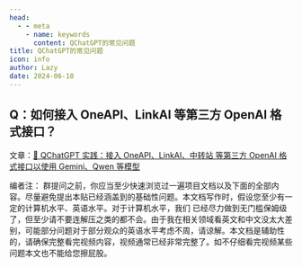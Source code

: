 ```yaml
---
head:
  - - meta
    - name: keywords
      content: QChatGPT的常见问题
title: QChatGPT的常见问题
icon: info
author: Lazy
date: 2024-06-10
---
```


## Q：如何接入 OneAPI、LinkAI 等第三方 OpenAI 格式接口？

文章：[📖 QChatGPT 实践：接入 OneAPI、LinkAI、中转站 等第三方 OpenAI 格式接口以使用 Gemini、Qwen 等模型](https://rockchin.top/?p=295)

编者注：
群提问之前，你应当至少快速浏览过一遍项目文档以及下面的全部内容。尽量避免提出本贴已经涵盖到的基础性问题。本文档写作时，假设您至少有一定的计算机水平、英语水平。对于计算机水平，我们
已经尽力做到无门槛保姆级了，但至少请不要连解压之类的都不会。由于我在相关领域看英文和中文没太大差别，可能部分问题对于部分观众的英语水平考虑不周，请谅解。本文档是辅助性的，请确保完整看完视频内容，视频通常已经非常完整了。如不仔细看完视频某些问题本文也不能给您擦屁股。
